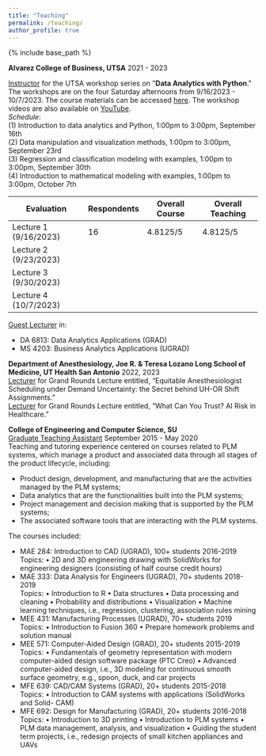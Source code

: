 ```yaml
---
title: "Teaching"
permalink: /teaching/
author_profile: true
---
```



{% include base_path %}





**Alvarez College of Business, UTSA** 2021 - 2023




<ins>Instructor</ins> for the UTSA workshop series on "**Data Analytics with Python**." 
The workshops are on the four Saturday afternoons from 9/16/2023 - 10/7/2023.
The course materials can be accessed <a href="https://drive.google.com/drive/folders/12eP55Jn_vKMDF2kcyEPCrGAgc0rREKXn">here</a>.
The workshop videos are also available on 
<a href="https://youtube.com/playlist?list=PLwULGI0TbkccvUbA7zRMJlSER76X5O6aE&si=vfJw56FfLjB5Io_U">YouTube</a>.\
*Schedule*:\
(1) Introduction to data analytics and Python, 1:00pm to 3:00pm, September 16th\
(2) Data manipulation and visualization methods, 1:00pm to 3:00pm, September 23rd\
(3) Regression and classification modeling with examples, 1:00pm to 3:00pm, September 30th\
(4) Introduction to mathematical modeling with examples, 1:00pm to 3:00pm, October 7th

| Evaluation            | Respondents | Overall Course | Overall Teaching |
|-----------------------|-------------|----------------|------------------|
| Lecture 1 (9/16/2023) | 16          | 4.8125/5       | 4.8125/5         |
| Lecture 2 (9/23/2023) |             |                |                  |
| Lecture 3 (9/30/2023) |             |                |                  |
| Lecture 4 (10/7/2023) |             |                |                  |

<ins>Guest Lecturer</ins> in:
- DA 6813: Data Analytics Applications (GRAD)
- MS 4203: Business Analytics Applications (UGRAD)

**Department of Anesthesiology, Joe R. & Teresa Lozano Long School of Medicine, UT Health San Antonio** 2022, 2023\
<ins>Lecturer</ins> for Grand Rounds Lecture entitled, “Equitable Anesthesiologist 
Scheduling under Demand Uncertainty: the Secret behind UH-OR Shift Assignments.”\
<ins>Lecturer</ins> for Grand Rounds Lecture entitled, “What Can You Trust? AI Risk in Healthcare.”

**College of Engineering and Computer Science, SU**\
<ins>Graduate Teaching Assistant</ins> September 2015 - May 2020\
Teaching and tutoring experience centered on courses related to PLM systems, which
manage a product and associated data through all stages of the product lifecycle,
including:
- Product design, development, and manufacturing that are the activities managed
by the PLM systems;
- Data analytics that are the functionalities built into the PLM systems;
- Project management and decision making that is supported by the PLM systems;
- The associated software tools that are interacting with the PLM systems.

The courses included:
- MAE 284: Introduction to CAD (UGRAD), 100+ students 2016-2019\
Topics: • 2D and 3D engineering drawing with SolidWorks for engineering designers
(consisting of half course credit hours)
- MAE 333: Data Analysis for Engineers (UGRAD), 70+ students 2018-2019\
Topics: • Introduction to R • Data structures • Data processing and cleaning • Probability
and distributions • Visualization • Machine learning techniques, i.e., regression,
clustering, association rules mining
- MEE 431: Manufacturing Processes (UGRAD), 70+ students 2019\
Topics: • Introduction to Fusion 360 • Prepare homework problems and solution manual
- MEE 571: Computer-Aided Design (GRAD), 20+ students 2015-2019\
Topics: • Fundamentals of geometry representation with modern computer-aided design
software package (PTC Creo) • Advanced computer-aided design, i.e., 3D modeling
for continuous smooth surface geometry, e.g., spoon, duck, and car projects
- MFE 639: CAD/CAM Systems (GRAD), 20+ students 2015-2018\
Topics: • Introduction to CAM systems with applications (SolidWorks and Solid-
CAM)
- MFE 692: Design for Manufacturing (GRAD), 20+ students 2016-2018\
Topics: • Introduction to 3D printing • Introduction to PLM systems • PLM data
management, analysis, and visualization • Guiding the student term projects, i.e.,
redesign projects of small kitchen appliances and UAVs